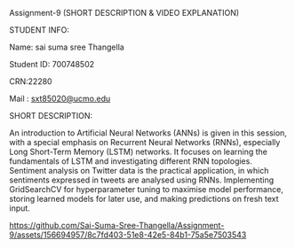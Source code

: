 Assignment-9 (SHORT DESCRIPTION & VIDEO EXPLANATION)


STUDENT INFO:


Name: sai suma sree Thangella

Student ID: 700748502

CRN:22280

Mail : sxt85020@ucmo.edu


SHORT DESCRIPTION:


An introduction to Artificial Neural Networks (ANNs) is given in this session, with a special emphasis on Recurrent Neural Networks (RNNs), especially Long Short-Term Memory (LSTM) networks. It focuses on learning the fundamentals of LSTM and investigating different RNN topologies. Sentiment analysis on Twitter data is the practical application, in which sentiments expressed in tweets are analysed using RNNs. Implementing GridSearchCV for hyperparameter tuning to maximise model performance, storing learned models for later use, and making predictions on fresh text input.


https://github.com/Sai-Suma-Sree-Thangella/Assignment-9/assets/156694957/8c7fd403-51e8-42e5-84b1-75a5e7503543






